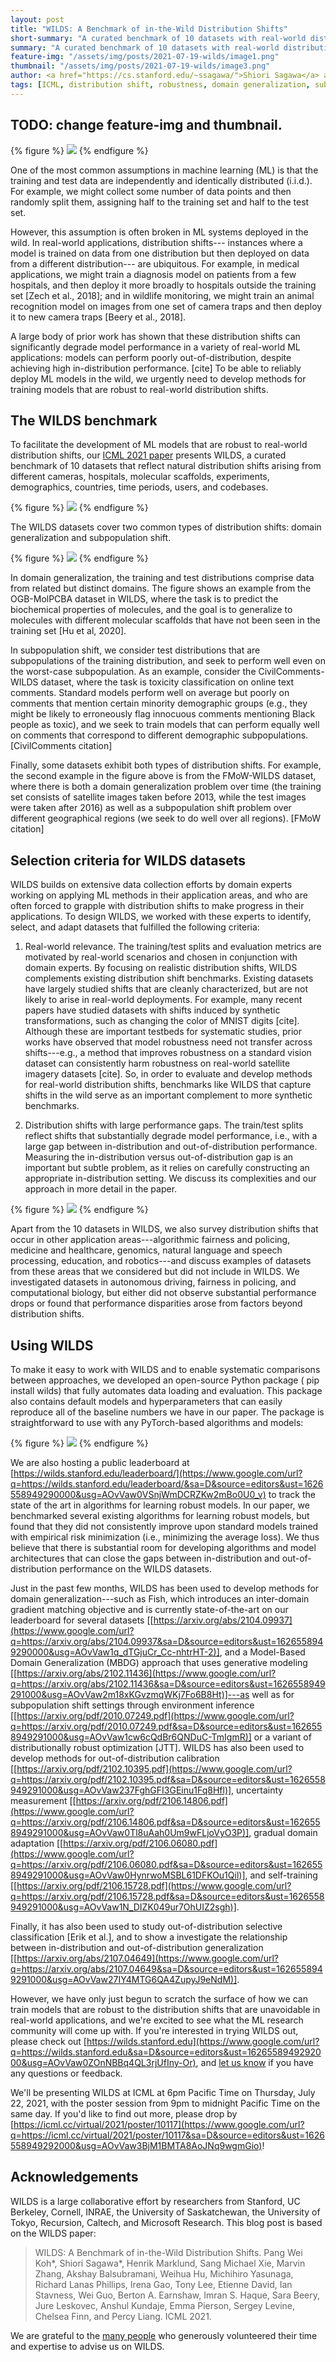 ```yaml
---
layout: post
title: "WILDS: A Benchmark of in-the-Wild Distribution Shifts"
short-summary: "A curated benchmark of 10 datasets with real-world distribution shifts."
summary: "A curated benchmark of 10 datasets with real-world distribution shifts."
feature-img: "/assets/img/posts/2021-07-19-wilds/image1.png"
thumbnail: "/assets/img/posts/2021-07-19-wilds/image3.png"
author: <a href="https://cs.stanford.edu/~ssagawa/">Shiori Sagawa</a> and <a href="https://cs.stanford.edu/~pangwei/">Pang Wei Koh</a>
tags: [ICML, distribution shift, robustness, domain generalization, subpopulation shift]
---
```


## TODO: change feature-img and thumbnail.
<!-- ![](images/image3.png) -->

{% figure %}
<img class="postimage_75" src="{{ site.baseurl }}/assets/img/posts/2021-07-19-wilds/image3.png"/>
{% endfigure %}


One of the most common assumptions in machine learning (ML) is that the training and test data are independently and identically distributed (i.i.d.). For example, we might collect some number of data points and then randomly split them, assigning half to the training set and half to the test set.

However, this assumption is often broken in ML systems deployed in the wild. In real-world applications, distribution shifts--- instances where a model is trained on data from one distribution but then deployed on data from a different distribution--- are ubiquitous. For example, in medical applications, we might train a diagnosis model on patients from a few hospitals, and then deploy it more broadly to hospitals outside the training set [Zech et al., 2018]; and in wildlife monitoring, we might train an animal recognition model on images from one set of camera traps and then deploy it to new camera traps [Beery et al., 2018].

A large body of prior work has shown that these distribution shifts can significantly degrade model performance in a variety of real-world ML applications: models can perform poorly out-of-distribution, despite achieving high in-distribution performance. [cite] To be able to reliably deploy ML models in the wild, we urgently need to develop methods for training models that are robust to real-world distribution shifts.

## The WILDS benchmark

To facilitate the development of ML models that are robust to real-world distribution shifts, our [ICML 2021 paper](https://www.google.com/url?q=https://arxiv.org/abs/2012.07421&sa=D&source=editors&ust=1626558949287000&usg=AOvVaw3L_bSKdMpjGZlKj9K4839a) presents WILDS, a curated benchmark of 10 datasets that reflect natural distribution shifts arising from different cameras, hospitals, molecular scaffolds, experiments, demographics, countries, time periods, users, and codebases.

{% figure %}
<img class="postimage_unpadded" src="{{ site.baseurl }}/assets/img/posts/2021-07-19-wilds/image2.png"/>
{% endfigure %}

The WILDS datasets cover two common types of distribution shifts: domain generalization and subpopulation shift.

{% figure %}
<img class="postimage" src="{{ site.baseurl }}/assets/img/posts/2021-07-19-wilds/image4.png"/>
{% endfigure %}

In domain generalization, the training and test distributions comprise data from related but distinct domains. The figure shows an example from the OGB-MolPCBA dataset in WILDS, where the task is to predict the biochemical properties of molecules, and the goal is to generalize to molecules with different molecular scaffolds that have not been seen in the training set [Hu et al, 2020].

In subpopulation shift, we consider test distributions that are subpopulations of the training distribution, and seek to perform well even on the worst-case subpopulation. As an example, consider the CivilComments-WILDS dataset, where the task is toxicity classification on online text comments. Standard models perform well on average but poorly on comments that mention certain minority demographic groups (e.g., they might be likely to erroneously flag innocuous comments mentioning Black people as toxic), and we seek to train models that can perform equally well on comments that correspond to different demographic subpopulations. [CivilComments citation]

Finally, some datasets exhibit both types of distribution shifts. For example, the second example in the figure above is from the FMoW-WILDS dataset, where there is both a domain generalization problem over time (the training set consists of satellite images taken before 2013, while the test images were taken after 2016) as well as a subpopulation shift problem over different geographical regions (we seek to do well over all regions). [FMoW citation]

## Selection criteria for WILDS datasets

WILDS builds on extensive data collection efforts by domain experts working on applying ML methods in their application areas, and who are often forced to grapple with distribution shifts to make progress in their applications. To design WILDS, we worked with these experts to identify, select, and adapt datasets that fulfilled the following criteria:

1. Real-world relevance. The training/test splits and evaluation metrics are motivated by real-world scenarios and chosen in conjunction with domain experts. By focusing on realistic distribution shifts, WILDS complements existing distribution shift benchmarks. Existing datasets have largely studied shifts that are cleanly characterized, but are not likely to arise in real-world deployments. For example, many recent papers have studied datasets with shifts induced by synthetic transformations, such as changing the color of MNIST digits [cite]. Although these are important testbeds for systematic studies, prior works have observed that model robustness need not transfer across shifts---e.g., a method that improves robustness on a standard vision dataset can consistently harm robustness on real-world satellite imagery datasets [cite]. So, in order to evaluate and develop methods for real-world distribution shifts, benchmarks like WILDS that capture shifts in the wild serve as an important complement to more synthetic benchmarks.

2. Distribution shifts with large performance gaps. The train/test splits reflect shifts that substantially degrade model performance, i.e., with a large gap between in-distribution and out-of-distribution performance. Measuring the in-distribution versus out-of-distribution gap is an important but subtle problem, as it relies on carefully constructing an appropriate in-distribution setting. We discuss its complexities and our approach in more detail in the paper.

{% figure %}
<img class="postimage_unpadded" src="{{ site.baseurl }}/assets/img/posts/2021-07-19-wilds/image1.png"/>
{% endfigure %}

Apart from the 10 datasets in WILDS, we also survey distribution shifts that occur in other application areas---algorithmic fairness and policing, medicine and healthcare, genomics, natural language and speech processing, education, and robotics---and discuss examples of datasets from these areas that we considered but did not include in WILDS. We investigated datasets in autonomous driving, fairness in policing, and computational biology, but either did not observe substantial performance drops or found that performance disparities arose from factors beyond distribution shifts.

## Using WILDS

To make it easy to work with WILDS and to enable systematic comparisons between approaches, we developed an open-source Python package ( pip install wilds) that fully automates data loading and evaluation. This package also contains default models and hyperparameters that can easily reproduce all of the baseline numbers we have in our paper. The package is straightforward to use with any PyTorch-based algorithms and models:

{% figure %}
<img class="postimage_unpadded" src="{{ site.baseurl }}/assets/img/posts/2021-07-19-wilds/image5.png"/>
{% endfigure %}

We are also hosting a public leaderboard at [https://wilds.stanford.edu/leaderboard/](https://www.google.com/url?q=https://wilds.stanford.edu/leaderboard/&sa=D&source=editors&ust=1626558949290000&usg=AOvVaw0VSnjWmDCRZKw2mBo0U0_v) to track the state of the art in algorithms for learning robust models. In our paper, we benchmarked several existing algorithms for learning robust models, but found that they did not consistently improve upon standard models trained with empirical risk minimization (i.e., minimizing the average loss). We thus believe that there is substantial room for developing algorithms and model architectures that can close the gaps between in-distribution and out-of-distribution performance on the WILDS datasets.

Just in the past few months, WILDS has been used to develop methods for domain generalization---such as Fish, which introduces an inter-domain gradient matching objective and is currently state-of-the-art on our leaderboard for several datasets [[https://arxiv.org/abs/2104.09937](https://www.google.com/url?q=https://arxiv.org/abs/2104.09937&sa=D&source=editors&ust=1626558949290000&usg=AOvVaw1q_dTGjuCr_Cc-nhtrHT-2)], and a Model-Based Domain Generalization (MBDG) approach that uses generative modeling [[https://arxiv.org/abs/2102.11436](https://www.google.com/url?q=https://arxiv.org/abs/2102.11436&sa=D&source=editors&ust=1626558949291000&usg=AOvVaw2m18xKGvzmqWKj7Fo6B8Ht)]---as well as for subpopulation shift settings through environment inference [[https://arxiv.org/pdf/2010.07249.pdf](https://www.google.com/url?q=https://arxiv.org/pdf/2010.07249.pdf&sa=D&source=editors&ust=1626558949291000&usg=AOvVaw1cw6cQdBr6QNDuC-TmIgmR)] or a variant of distributionally robust optimization [JTT]. WILDS has also been used to develop methods for out-of-distribution calibration [[https://arxiv.org/pdf/2102.10395.pdf](https://www.google.com/url?q=https://arxiv.org/pdf/2102.10395.pdf&sa=D&source=editors&ust=1626558949291000&usg=AOvVaw237FghGFI3GEinu1Fq8Hfl)], uncertainty measurement [[https://arxiv.org/pdf/2106.14806.pdf](https://www.google.com/url?q=https://arxiv.org/pdf/2106.14806.pdf&sa=D&source=editors&ust=1626558949291000&usg=AOvVaw0Tl8uAah0Um9wFLjoVyO3P)], gradual domain adaptation [[https://arxiv.org/pdf/2106.06080.pdf](https://www.google.com/url?q=https://arxiv.org/pdf/2106.06080.pdf&sa=D&source=editors&ust=1626558949291000&usg=AOvVaw0HynrwoMSBL61DFKOu1Qil)], and self-training [[https://arxiv.org/pdf/2106.15728.pdf](https://www.google.com/url?q=https://arxiv.org/pdf/2106.15728.pdf&sa=D&source=editors&ust=1626558949291000&usg=AOvVaw1N_DIZK049ur7OhUIZ2sgh)].

Finally, it has also been used to study out-of-distribution selective classification [Erik et al.], and to show a investigate the relationship between in-distribution and out-of-distribution generalization [[https://arxiv.org/abs/2107.04649](https://www.google.com/url?q=https://arxiv.org/abs/2107.04649&sa=D&source=editors&ust=1626558949291000&usg=AOvVaw27IY4MTG6QA4ZupyJ9eNdM)].

However, we have only just begun to scratch the surface of how we can train models that are robust to the distribution shifts that are unavoidable in real-world applications, and we're excited to see what the ML research community will come up with. If you're interested in trying WILDS out, please check out [https://wilds.stanford.edu](https://www.google.com/url?q=https://wilds.stanford.edu&sa=D&source=editors&ust=1626558949292000&usg=AOvVaw0ZOnNBBq4QL3rjUfIny-Or), and [let us know](https://www.google.com/url?q=https://wilds.stanford.edu/team/&sa=D&source=editors&ust=1626558949292000&usg=AOvVaw1tMOP09W1tTYSY7bZ58zae) if you have any questions or feedback.

We'll be presenting WILDS at ICML at 6pm Pacific Time on Thursday, July 22, 2021, with the poster session from 9pm to midnight Pacific Time on the same day. If you'd like to find out more, please drop by [https://icml.cc/virtual/2021/poster/10117](https://www.google.com/url?q=https://icml.cc/virtual/2021/poster/10117&sa=D&source=editors&ust=1626558949292000&usg=AOvVaw3BjM1BMTA8AoJNq9wgmGio)!

## Acknowledgements

WILDS is a large collaborative effort by researchers from Stanford, UC Berkeley, Cornell, INRAE, the University of Saskatchewan, the University of Tokyo, Recursion, Caltech, and Microsoft Research. This blog post is based on the WILDS paper:

> WILDS: A Benchmark of in-the-Wild Distribution Shifts. Pang Wei Koh\*, Shiori Sagawa\*, Henrik Marklund, Sang Michael Xie, Marvin Zhang, Akshay Balsubramani, Weihua Hu, Michihiro Yasunaga, Richard Lanas Phillips, Irena Gao, Tony Lee, Etienne David, Ian Stavness, Wei Guo, Berton A. Earnshaw, Imran S. Haque, Sara Beery, Jure Leskovec, Anshul Kundaje, Emma Pierson, Sergey Levine, Chelsea Finn, and Percy Liang. ICML 2021.

We are grateful to the [many people](https://wilds.stanford.edu/team/#thanks) who generously volunteered their time and expertise to advise us on WILDS.
